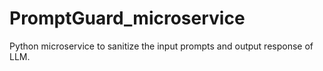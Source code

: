 # PromptGuard_microservice
Python microservice to sanitize the input prompts and output response of LLM.

